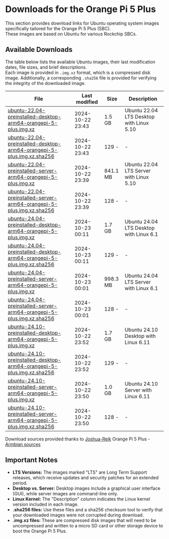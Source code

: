 # Downloads for the Orange Pi 5 Plus

This section provides download links for Ubuntu operating system images specifically tailored for the Orange Pi 5 Plus (SBC).
<br>These images are based on Ubuntu for various Rockchip SBCs.

## Available Downloads

The table below lists the available Ubuntu images, their last modification dates, file sizes, and brief descriptions. 
<br>Each image is provided in `.img.xz` format, which is a compressed disk image. Additionally, a corresponding `.sha256` file is provided for verifying the integrity of the downloaded image.

| File                                                    | Last modified        | Size      | Description                                     |
|---------------------------------------------------------|----------------------|-----------|-------------------------------------------------|
| [ubuntu-22.04-preinstalled-desktop-arm64-orangepi-5-plus.img.xz](https://github.com/Joshua-Riek/ubuntu-rockchip/releases/download/v2.4.0/ubuntu-22.04-preinstalled-desktop-arm64-orangepi-5-plus.img.xz) | 2024-10-22 23:43    | 1.5 GB    | Ubuntu 22.04 LTS Desktop with Linux 5.10       |
| [ubuntu-22.04-preinstalled-desktop-arm64-orangepi-5-plus.img.xz.sha256](https://github.com/Joshua-Riek/ubuntu-rockchip/releases/download/v2.4.0/ubuntu-22.04-preinstalled-desktop-arm64-orangepi-5-plus.img.xz.sha256) | 2024-10-22 23:43    | 129 -     |   -                                              |
| [ubuntu-22.04-preinstalled-server-arm64-orangepi-5-plus.img.xz](https://github.com/Joshua-Riek/ubuntu-rockchip/releases/download/v2.4.0/ubuntu-22.04-preinstalled-server-arm64-orangepi-5-plus.img.xz) | 2024-10-22 23:39    | 841.1 MB  | Ubuntu 22.04 LTS Server with Linux 5.10        |
| [ubuntu-22.04-preinstalled-server-arm64-orangepi-5-plus.img.xz.sha256](https://github.com/Joshua-Riek/ubuntu-rockchip/releases/download/v2.4.0/ubuntu-22.04-preinstalled-server-arm64-orangepi-5-plus.img.xz.sha256) | 2024-10-22 23:39    | 128 -     |    -                                             |
| [ubuntu-24.04-preinstalled-desktop-arm64-orangepi-5-plus.img.xz](https://github.com/Joshua-Riek/ubuntu-rockchip/releases/download/v2.4.0/ubuntu-24.04-preinstalled-desktop-arm64-orangepi-5-plus.img.xz) | 2024-10-23 00:11    | 1.7 GB    | Ubuntu 24.04 LTS Desktop with Linux 6.1        |
| [ubuntu-24.04-preinstalled-desktop-arm64-orangepi-5-plus.img.xz.sha256](https://github.com/Joshua-Riek/ubuntu-rockchip/releases/download/v2.4.0/ubuntu-24.04-preinstalled-desktop-arm64-orangepi-5-plus.img.xz.sha256) | 2024-10-23 00:11    | 129 -     |    -                                             |
| [ubuntu-24.04-preinstalled-server-arm64-orangepi-5-plus.img.xz](https://github.com/Joshua-Riek/ubuntu-rockchip/releases/download/v2.4.0/ubuntu-24.04-preinstalled-server-arm64-orangepi-5-plus.img.xz) | 2024-10-23 00:01    | 998.3 MB  | Ubuntu 24.04 LTS Server with Linux 6.1         |
| [ubuntu-24.04-preinstalled-server-arm64-orangepi-5-plus.img.xz.sha256](https://github.com/Joshua-Riek/ubuntu-rockchip/releases/download/v2.4.0/ubuntu-24.04-preinstalled-server-arm64-orangepi-5-plus.img.xz.sha256) | 2024-10-23 00:01    | 128 -     |       -                                          |
| [ubuntu-24.10-preinstalled-desktop-arm64-orangepi-5-plus.img.xz](https://github.com/Joshua-Riek/ubuntu-rockchip/releases/download/v2.4.0/ubuntu-24.10-preinstalled-desktop-arm64-orangepi-5-plus.img.xz) | 2024-10-22 23:52    | 1.7 GB    | Ubuntu 24.10 Desktop with Linux 6.11         |
| [ubuntu-24.10-preinstalled-desktop-arm64-orangepi-5-plus.img.xz.sha256](https://github.com/Joshua-Riek/ubuntu-rockchip/releases/download/v2.4.0/ubuntu-24.10-preinstalled-desktop-arm64-orangepi-5-plus.img.xz.sha256) | 2024-10-22 23:52    | 129 -     |      -                                           |
| [ubuntu-24.10-preinstalled-server-arm64-orangepi-5-plus.img.xz](https://github.com/Joshua-Riek/ubuntu-rockchip/releases/download/v2.4.0/ubuntu-24.10-preinstalled-server-arm64-orangepi-5-plus.img.xz) | 2024-10-22 23:50    | 1.0 GB    | Ubuntu 24.10 Server with Linux 6.11          |
| [ubuntu-24.10-preinstalled-server-arm64-orangepi-5-plus.img.xz.sha256](https://github.com/Joshua-Riek/ubuntu-rockchip/releases/download/v2.4.0/ubuntu-24.10-preinstalled-server-arm64-orangepi-5-plus.img.xz.sha256) | 2024-10-22 23:50    | 128 -     |         -                                        |

Download sources provided thanks to [Joshua-Reik](https://joshua-riek.github.io/ubuntu-rockchip-download/boards/orangepi-5-plus.html)
Orange Pi 5 Plus - [Armbian sources]( https://www.armbian.com/orange-pi-5-plus/)
## Important Notes

* **LTS Versions:** The images marked "LTS" are Long Term Support releases, which receive updates and security patches for an extended period.
* **Desktop vs. Server:** Desktop images include a graphical user interface (GUI), while server images are command-line only.
* **Linux Kernel:** The "Description" column indicates the Linux kernel version included in each image.
* **.sha256 files:** Use these files and a sha256 checksum tool to verify that your downloaded images were not corrupted during download.
* **.img.xz files:** These are compressed disk images that will need to be uncompressed and written to a micro SD card or other storage device to boot the Orange Pi 5 Plus.
